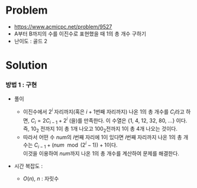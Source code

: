 # Problem
* https://www.acmicpc.net/problem/9527
* A부터 B까지의 수를 이진수로 표현했을 때 1의 총 개수 구하기
* 난이도 : 골드 2

# Solution

### 방법 1 : 구현
* 풀이
  * 이진수에서 $2^i$ 자리까지(혹은 $i+1$번째 자리까지) 나온 1의 총 개수를 $C_i$라고 하면, 
  $C_i = 2C_{i-1} + 2^i$ (을)를 만족한다. 이 수열은 {1, 4, 12, 32, 80, ...} 이다. 
  즉, $10_2$ 전까지 1이 총 1개 나오고 $100_2$전까지 1이 총 4개 나오는 것이다.
  * 따라서 어떤 수 $num$의 $i$번째 자리에 1이 있다면 $i$번째 자리까지 나온 1의 총 개수는 
  $C_{i-1} + (num\mod (2^i-1)) + 1$이다.   
  이것을 이용하여 $num$까지 나온 1의 총 개수를 계산하여 문제를 해결한다.

* 시간 복잡도 :
  * $O(n)$, $n$ : 자릿수
<br></br>
